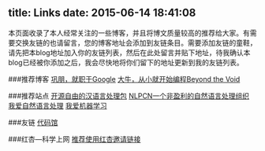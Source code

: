 title: Links
date: 2015-06-14 18:41:08
---

本页面收录了本人经常关注的一些博客，并且将博文质量较高的推荐给大家。有需要交换友链的也请留言，您的博客地址会添加到友链条目。需要添加友链的童鞋，请先把本blog地址加入你的友链列表，然后在此处留言并贴下地址，待我确认本blog已经被你添加之后，我会尽快地将你们留下的地址更新到我的友链列表。

###推荐博客
[巩朋，就职于Google](http://lucida.me/)
[大牛，从小就开始编程Beyond the Void](https://www.byvoid.com/)

###推荐站点
[开源自由的汉语言处理包](http://hanlp.linrunsoft.com/)
[NLPCN一个非盈利的自然语言处理组织](http://www.nlpcn.org/)
[我爱自然语言处理](http://www.52nlp.cn/)
[我爱机器学习](http://www.52ml.net/)


###友链
[代码馆](http://www.codepub.cn)

###红杏—科学上网
[推荐使用红杏邀请链接](http://honx.in/i/VK-tSc6vDyRoS9bB)